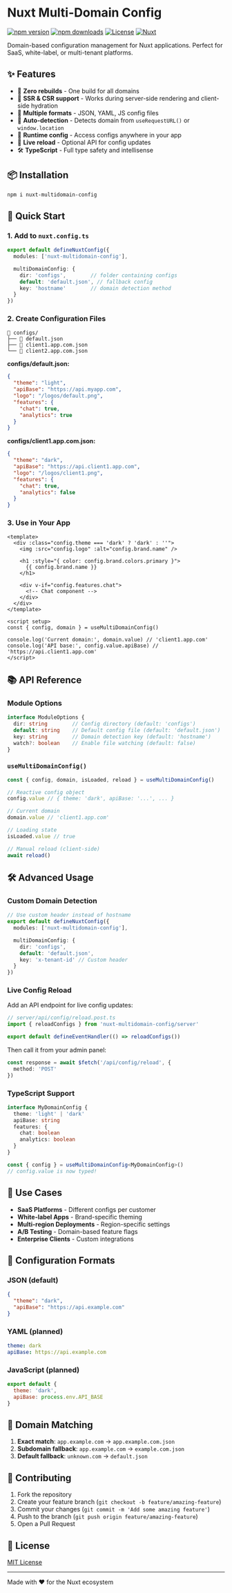 # Nuxt Multi-Domain Config

[![npm version][npm-version-src]][npm-version-href]
[![npm downloads][npm-downloads-src]][npm-downloads-href]
[![License][license-src]][license-href]
[![Nuxt][nuxt-src]][nuxt-href]

Domain-based configuration management for Nuxt applications. Perfect for SaaS, white-label, or multi-tenant platforms.

## ✨ Features

- 🚀 **Zero rebuilds** - One build for all domains
- 🔄 **SSR & CSR support** - Works during server-side rendering and client-side hydration
- 📁 **Multiple formats** - JSON, YAML, JS config files
- 🎯 **Auto-detection** - Detects domain from `useRequestURL()` or `window.location`
- 🔧 **Runtime config** - Access configs anywhere in your app
- 📡 **Live reload** - Optional API for config updates
- 🛠️ **TypeScript** - Full type safety and intellisense

## 📦 Installation

```bash
npm i nuxt-multidomain-config
```

## 🚀 Quick Start

### 1. Add to `nuxt.config.ts`

```ts
export default defineNuxtConfig({
  modules: ['nuxt-multidomain-config'],

  multiDomainConfig: {
    dir: 'configs',        // folder containing configs
    default: 'default.json', // fallback config
    key: 'hostname'        // domain detection method
  }
})
```

### 2. Create Configuration Files

```
📁 configs/
├── 📄 default.json
├── 📄 client1.app.com.json
└── 📄 client2.app.com.json
```

**configs/default.json:**
```json
{
  "theme": "light",
  "apiBase": "https://api.myapp.com",
  "logo": "/logos/default.png",
  "features": {
    "chat": true,
    "analytics": true
  }
}
```

**configs/client1.app.com.json:**
```json
{
  "theme": "dark",
  "apiBase": "https://api.client1.app.com",
  "logo": "/logos/client1.png",
  "features": {
    "chat": true,
    "analytics": false
  }
}
```

### 3. Use in Your App

```vue
<template>
  <div :class="config.theme === 'dark' ? 'dark' : ''">
    <img :src="config.logo" :alt="config.brand.name" />

    <h1 :style="{ color: config.brand.colors.primary }">
      {{ config.brand.name }}
    </h1>

    <div v-if="config.features.chat">
      <!-- Chat component -->
    </div>
  </div>
</template>

<script setup>
const { config, domain } = useMultiDomainConfig()

console.log('Current domain:', domain.value) // 'client1.app.com'
console.log('API base:', config.value.apiBase) // 'https://api.client1.app.com'
</script>
```

## 📚 API Reference

### Module Options

```ts
interface ModuleOptions {
  dir: string        // Config directory (default: 'configs')
  default: string    // Default config file (default: 'default.json')
  key: string        // Domain detection key (default: 'hostname')
  watch?: boolean    // Enable file watching (default: false)
}
```

### `useMultiDomainConfig()`

```ts
const { config, domain, isLoaded, reload } = useMultiDomainConfig()

// Reactive config object
config.value // { theme: 'dark', apiBase: '...', ... }

// Current domain
domain.value // 'client1.app.com'

// Loading state
isLoaded.value // true

// Manual reload (client-side)
await reload()
```

## 🛠️ Advanced Usage

### Custom Domain Detection

```ts
// Use custom header instead of hostname
export default defineNuxtConfig({
  modules: ['nuxt-multidomain-config'],

  multiDomainConfig: {
    dir: 'configs',
    default: 'default.json',
    key: 'x-tenant-id' // Custom header
  }
})
```

### Live Config Reload

Add an API endpoint for live config updates:

```ts
// server/api/config/reload.post.ts
import { reloadConfigs } from 'nuxt-multidomain-config/server'

export default defineEventHandler(() => reloadConfigs())
```

Then call it from your admin panel:

```ts
const response = await $fetch('/api/config/reload', {
  method: 'POST'
})
```

### TypeScript Support

```ts
interface MyDomainConfig {
  theme: 'light' | 'dark'
  apiBase: string
  features: {
    chat: boolean
    analytics: boolean
  }
}

const { config } = useMultiDomainConfig<MyDomainConfig>()
// config.value is now typed!
```

## 🎯 Use Cases

- **SaaS Platforms** - Different configs per customer
- **White-label Apps** - Brand-specific theming
- **Multi-region Deployments** - Region-specific settings
- **A/B Testing** - Domain-based feature flags
- **Enterprise Clients** - Custom integrations

## 🔧 Configuration Formats

### JSON (default)
```json
{
  "theme": "dark",
  "apiBase": "https://api.example.com"
}
```

### YAML (planned)
```yaml
theme: dark
apiBase: https://api.example.com
```

### JavaScript (planned)
```js
export default {
  theme: 'dark',
  apiBase: process.env.API_BASE
}
```

## 🚦 Domain Matching

1. **Exact match**: `app.example.com` → `app.example.com.json`
2. **Subdomain fallback**: `app.example.com` → `example.com.json`
3. **Default fallback**: `unknown.com` → `default.json`

## 🤝 Contributing

1. Fork the repository
2. Create your feature branch (`git checkout -b feature/amazing-feature`)
3. Commit your changes (`git commit -m 'Add some amazing feature'`)
4. Push to the branch (`git push origin feature/amazing-feature`)
5. Open a Pull Request

## 📄 License

[MIT License](./LICENSE)

---

Made with ❤️ for the Nuxt ecosystem

<!-- Badges -->
[npm-version-src]: https://img.shields.io/npm/v/nuxt-multidomain-config/latest.svg?style=flat&colorA=18181B&colorB=28CF8D
[npm-version-href]: https://npmjs.com/package/nuxt-multidomain-config

[npm-downloads-src]: https://img.shields.io/npm/dm/nuxt-multidomain-config.svg?style=flat&colorA=18181B&colorB=28CF8D
[npm-downloads-href]: https://npmjs.com/package/nuxt-multidomain-config

[license-src]: https://img.shields.io/npm/l/nuxt-multidomain-config.svg?style=flat&colorA=18181B&colorB=28CF8D
[license-href]: https://npmjs.com/package/nuxt-multidomain-config

[nuxt-src]: https://img.shields.io/badge/Nuxt-18181B?logo=nuxt.js
[nuxt-href]: https://nuxt.com
